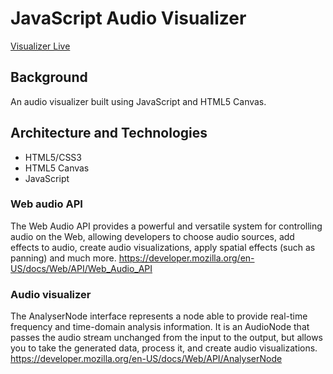 # JavaScript Audio Visualizer
[Visualizer Live](https://guyeilam.com/visualizer/)

## Background
An audio visualizer built using JavaScript and HTML5 Canvas.

## Architecture and Technologies
* HTML5/CSS3
* HTML5 Canvas
* JavaScript

### Web audio API
The Web Audio API provides a powerful and versatile system for controlling audio on the Web, allowing developers to choose audio sources, add effects to audio, create audio visualizations, apply spatial effects (such as panning) and much more.
https://developer.mozilla.org/en-US/docs/Web/API/Web_Audio_API

### Audio visualizer
The AnalyserNode interface represents a node able to provide real-time frequency and time-domain analysis information. It is an AudioNode that passes the audio stream unchanged from the input to the output, but allows you to take the generated data, process it, and create audio visualizations.
https://developer.mozilla.org/en-US/docs/Web/API/AnalyserNode
